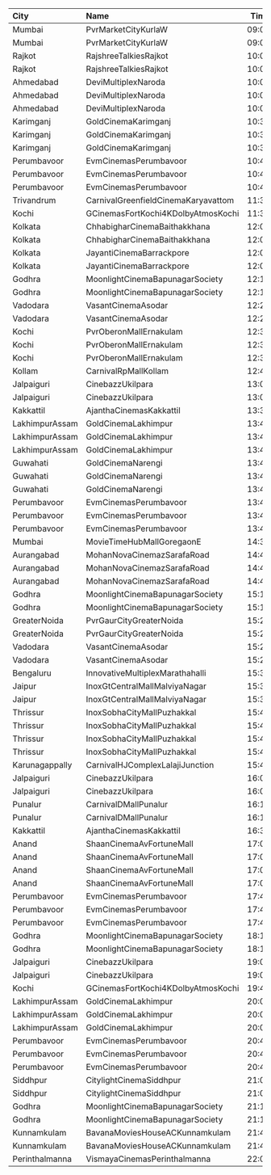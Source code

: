 | City           | Name                                |  Time | Type             | Price | Capacity | Booked |
| :------------- | :---------------------------------- | ----: | :--------------- | ----: | -------: | -----: |
| Mumbai         | PvrMarketCityKurlaW                 | 09:00 | Classic          |  110₹ |       43 |      0 |
| Mumbai         | PvrMarketCityKurlaW                 | 09:00 | Prime            |  110₹ |       78 |      0 |
| Rajkot         | RajshreeTalkiesRajkot               | 10:00 | Balcony          |  120₹ |      100 |      0 |
| Rajkot         | RajshreeTalkiesRajkot               | 10:00 | Upper            |  100₹ |      100 |      0 |
| Ahmedabad      | DeviMultiplexNaroda                 | 10:00 | Platinum         |   80₹ |      100 |      0 |
| Ahmedabad      | DeviMultiplexNaroda                 | 10:00 | Gold             |   80₹ |      100 |      0 |
| Ahmedabad      | DeviMultiplexNaroda                 | 10:00 | Silver           |   80₹ |      100 |      0 |
| Karimganj      | GoldCinemaKarimganj                 | 10:30 | Platinum         |  150₹ |      100 |      0 |
| Karimganj      | GoldCinemaKarimganj                 | 10:30 | Gold             |  130₹ |      100 |      0 |
| Karimganj      | GoldCinemaKarimganj                 | 10:30 | Silver           |  100₹ |      100 |      0 |
| Perumbavoor    | EvmCinemasPerumbavoor               | 10:45 | ExecutiveI       |  155₹ |       24 |     19 |
| Perumbavoor    | EvmCinemasPerumbavoor               | 10:45 | ExecutiveIi      |  155₹ |       15 |      8 |
| Perumbavoor    | EvmCinemasPerumbavoor               | 10:45 | Deluxe           |  130₹ |      405 |    203 |
| Trivandrum     | CarnivalGreenfieldCinemaKaryavattom | 11:30 | ExecutiveOffline |  100₹ |      119 |     62 |
| Kochi          | GCinemasFortKochi4KDolbyAtmosKochi  | 11:30 | Gold             |  130₹ |      182 |     82 |
| Kolkata        | ChhabigharCinemaBaithakkhana        | 12:00 | Balcony          |   80₹ |      144 |    112 |
| Kolkata        | ChhabigharCinemaBaithakkhana        | 12:00 | RearStall        |   60₹ |      502 |    281 |
| Kolkata        | JayantiCinemaBarrackpore            | 12:00 | SuperStall       |  250₹ |      183 |    145 |
| Kolkata        | JayantiCinemaBarrackpore            | 12:00 | Stall            |  250₹ |       39 |     39 |
| Godhra         | MoonlightCinemaBapunagarSociety     | 12:15 | Gold             |  100₹ |      148 |      0 |
| Godhra         | MoonlightCinemaBapunagarSociety     | 12:15 | Silver           |  100₹ |      102 |      0 |
| Vadodara       | VasantCinemaAsodar                  | 12:29 | Upper            |   50₹ |      512 |      0 |
| Vadodara       | VasantCinemaAsodar                  | 12:29 | Balcony          |   60₹ |      218 |      0 |
| Kochi          | PvrOberonMallErnakulam              | 12:30 | Classic          |  110₹ |       53 |     28 |
| Kochi          | PvrOberonMallErnakulam              | 12:30 | ClassicPlus      |  140₹ |      115 |     59 |
| Kochi          | PvrOberonMallErnakulam              | 12:30 | Recliner         |  250₹ |       14 |     11 |
| Kollam         | CarnivalRpMallKollam                | 12:45 | PremiumOffline   |  150₹ |      108 |     54 |
| Jalpaiguri     | CinebazzUkilpara                    | 13:00 | Premium          |   80₹ |      100 |      0 |
| Jalpaiguri     | CinebazzUkilpara                    | 13:00 | Regular          |   80₹ |      100 |      0 |
| Kakkattil      | AjanthaCinemasKakkattil             | 13:30 | Executive        |  110₹ |      199 |     99 |
| LakhimpurAssam | GoldCinemaLakhimpur                 | 13:45 | Diamond          |  130₹ |      100 |      0 |
| LakhimpurAssam | GoldCinemaLakhimpur                 | 13:45 | Gold             |  100₹ |      100 |      0 |
| LakhimpurAssam | GoldCinemaLakhimpur                 | 13:45 | Silver           |   80₹ |      100 |      0 |
| Guwahati       | GoldCinemaNarengi                   | 13:45 | Diamond          |  130₹ |      100 |      0 |
| Guwahati       | GoldCinemaNarengi                   | 13:45 | Gold             |  110₹ |      100 |      0 |
| Guwahati       | GoldCinemaNarengi                   | 13:45 | Silver           |   90₹ |      100 |      0 |
| Perumbavoor    | EvmCinemasPerumbavoor               | 13:45 | ExecutiveI       |  155₹ |       24 |     19 |
| Perumbavoor    | EvmCinemasPerumbavoor               | 13:45 | ExecutiveIi      |  155₹ |       15 |      8 |
| Perumbavoor    | EvmCinemasPerumbavoor               | 13:45 | Deluxe           |  130₹ |      405 |    203 |
| Mumbai         | MovieTimeHubMallGoregaonE           | 14:30 | Mhraja           |  150₹ |       22 |      0 |
| Aurangabad     | MohanNovaCinemazSarafaRoad          | 14:45 | Platinum         |  130₹ |      100 |      0 |
| Aurangabad     | MohanNovaCinemazSarafaRoad          | 14:45 | Gold             |  130₹ |      100 |      0 |
| Aurangabad     | MohanNovaCinemazSarafaRoad          | 14:45 | Silver           |  130₹ |      100 |      0 |
| Godhra         | MoonlightCinemaBapunagarSociety     | 15:15 | Gold             |  100₹ |      148 |      0 |
| Godhra         | MoonlightCinemaBapunagarSociety     | 15:15 | Silver           |  100₹ |      102 |      0 |
| GreaterNoida   | PvrGaurCityGreaterNoida             | 15:20 | Classic          |  160₹ |      101 |      1 |
| GreaterNoida   | PvrGaurCityGreaterNoida             | 15:20 | Prime            |  190₹ |       13 |      0 |
| Vadodara       | VasantCinemaAsodar                  | 15:29 | Upper            |   50₹ |      512 |      0 |
| Vadodara       | VasantCinemaAsodar                  | 15:29 | Balcony          |   60₹ |      218 |      0 |
| Bengaluru      | InnovativeMultiplexMarathahalli     | 15:30 | Premium          |  150₹ |       36 |      0 |
| Jaipur         | InoxGtCentralMallMalviyaNagar       | 15:35 | Executive        |  250₹ |        8 |      0 |
| Jaipur         | InoxGtCentralMallMalviyaNagar       | 15:35 | Royale           |  270₹ |       21 |      0 |
| Thrissur       | InoxSobhaCityMallPuzhakkal          | 15:40 | Club             |  170₹ |       32 |      0 |
| Thrissur       | InoxSobhaCityMallPuzhakkal          | 15:40 | Executive        |  130₹ |       10 |      0 |
| Thrissur       | InoxSobhaCityMallPuzhakkal          | 15:40 | RoyalRecliner    |  290₹ |        5 |      0 |
| Thrissur       | InoxSobhaCityMallPuzhakkal          | 15:40 | Royal            |  170₹ |        6 |      0 |
| Karunagappally | CarnivalHJComplexLalajiJunction     | 15:45 | ClassicOffline   |  100₹ |      194 |     97 |
| Jalpaiguri     | CinebazzUkilpara                    | 16:00 | Premium          |   80₹ |      100 |      0 |
| Jalpaiguri     | CinebazzUkilpara                    | 16:00 | Regular          |   80₹ |      100 |      0 |
| Punalur        | CarnivalDMallPunalur                | 16:15 | Silver           |  100₹ |       69 |      0 |
| Punalur        | CarnivalDMallPunalur                | 16:15 | Gold             |  140₹ |        5 |      0 |
| Kakkattil      | AjanthaCinemasKakkattil             | 16:30 | Executive        |  110₹ |      199 |     99 |
| Anand          | ShaanCinemaAvFortuneMall            | 17:00 | Recliner         |  300₹ |      100 |      0 |
| Anand          | ShaanCinemaAvFortuneMall            | 17:00 | Sofa             |  250₹ |      100 |      0 |
| Anand          | ShaanCinemaAvFortuneMall            | 17:00 | Platinum         |  140₹ |      100 |      0 |
| Anand          | ShaanCinemaAvFortuneMall            | 17:00 | Gold             |  130₹ |      100 |      0 |
| Perumbavoor    | EvmCinemasPerumbavoor               | 17:45 | ExecutiveI       |  155₹ |       24 |     19 |
| Perumbavoor    | EvmCinemasPerumbavoor               | 17:45 | ExecutiveIi      |  155₹ |       15 |      8 |
| Perumbavoor    | EvmCinemasPerumbavoor               | 17:45 | Deluxe           |  130₹ |      405 |    204 |
| Godhra         | MoonlightCinemaBapunagarSociety     | 18:15 | Gold             |  100₹ |      148 |      0 |
| Godhra         | MoonlightCinemaBapunagarSociety     | 18:15 | Silver           |  100₹ |      102 |      0 |
| Jalpaiguri     | CinebazzUkilpara                    | 19:00 | Premium          |   80₹ |      100 |      0 |
| Jalpaiguri     | CinebazzUkilpara                    | 19:00 | Regular          |   80₹ |      100 |      0 |
| Kochi          | GCinemasFortKochi4KDolbyAtmosKochi  | 19:45 | Gold             |  130₹ |      182 |     82 |
| LakhimpurAssam | GoldCinemaLakhimpur                 | 20:00 | Diamond          |  130₹ |      100 |      0 |
| LakhimpurAssam | GoldCinemaLakhimpur                 | 20:00 | Gold             |  100₹ |      100 |      0 |
| LakhimpurAssam | GoldCinemaLakhimpur                 | 20:00 | Silver           |   80₹ |      100 |      0 |
| Perumbavoor    | EvmCinemasPerumbavoor               | 20:45 | ExecutiveI       |  155₹ |       24 |     19 |
| Perumbavoor    | EvmCinemasPerumbavoor               | 20:45 | ExecutiveIi      |  155₹ |       15 |      8 |
| Perumbavoor    | EvmCinemasPerumbavoor               | 20:45 | Deluxe           |  130₹ |      405 |    203 |
| Siddhpur       | CitylightCinemaSiddhpur             | 21:00 | Gold             |  120₹ |       72 |     32 |
| Siddhpur       | CitylightCinemaSiddhpur             | 21:00 | Silver           |  100₹ |       20 |      0 |
| Godhra         | MoonlightCinemaBapunagarSociety     | 21:15 | Gold             |  100₹ |      148 |      0 |
| Godhra         | MoonlightCinemaBapunagarSociety     | 21:15 | Silver           |  100₹ |      102 |      0 |
| Kunnamkulam    | BavanaMoviesHouseACKunnamkulam      | 21:45 | LuxuryClass      |  220₹ |       13 |      6 |
| Kunnamkulam    | BavanaMoviesHouseACKunnamkulam      | 21:45 | PlatinumCircle   |  130₹ |      159 |     72 |
| Perinthalmanna | VismayaCinemasPerinthalmanna        | 22:00 | Platinum         |  100₹ |      111 |     60 |